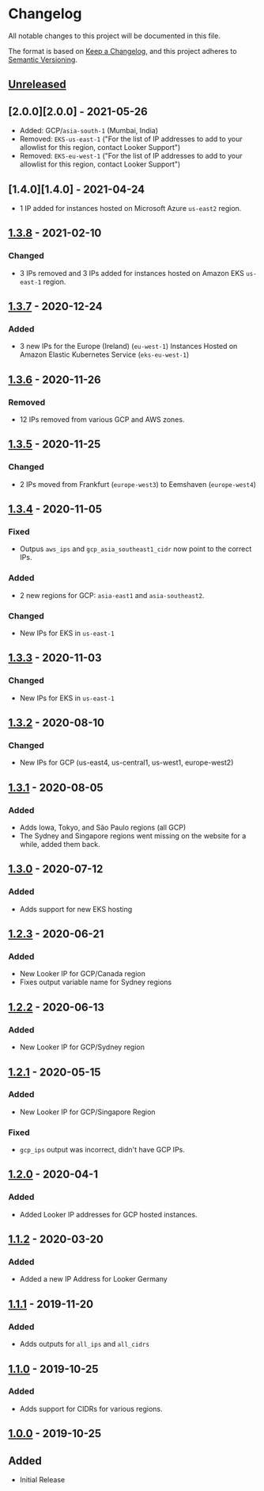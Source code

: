 # Changelog

All notable changes to this project will be documented in this file.

The format is based on [Keep a Changelog](https://keepachangelog.com/en/1.0.0/),
and this project adheres to [Semantic Versioning](https://semver.org/spec/v2.0.0.html).

## [Unreleased][unreleased]

## [2.0.0][2.0.0] - 2021-05-26
- Added: GCP/`asia-south-1` (Mumbai, India)
- Removed: `EKS-us-east-1` ("For the list of IP addresses to add to your allowlist for this region, contact Looker Support")
- Removed: `EKS-eu-west-1` ("For the list of IP addresses to add to your allowlist for this region, contact Looker Support")

## [1.4.0][1.4.0] - 2021-04-24
- 1 IP added for instances hosted on Microsoft Azure `us-east2` region.

## [1.3.8][1.3.8] - 2021-02-10

### Changed
- 3 IPs removed and 3 IPs added for instances hosted on Amazon EKS `us-east-1` region.

## [1.3.7][1.3.7] - 2020-12-24

### Added
- 3 new IPs for the Europe (Ireland) (`eu-west-1`) Instances Hosted on Amazon Elastic Kubernetes Service (`eks-eu-west-1`)

## [1.3.6][1.3.6] - 2020-11-26

### Removed
- 12 IPs removed from various GCP and AWS zones.

## [1.3.5][1.3.5] - 2020-11-25

### Changed
- 2 IPs moved from Frankfurt (`europe-west3`) to Eemshaven (`europe-west4`)

## [1.3.4][1.3.4] - 2020-11-05

### Fixed
- Outpus `aws_ips` and `gcp_asia_southeast1_cidr` now point to the correct IPs.

### Added
- 2 new regions for GCP: `asia-east1` and `asia-southeast2`.

### Changed
- New IPs for EKS in `us-east-1`

## [1.3.3][1.3.3] - 2020-11-03
### Changed
- New IPs for EKS in `us-east-1`

## [1.3.2][1.3.2] - 2020-08-10

### Changed
- New IPs for GCP (us-east4, us-central1, us-west1, europe-west2)

## [1.3.1][1.3.1] - 2020-08-05

### Added
- Adds Iowa, Tokyo, and São Paulo regions (all GCP)
- The Sydney and Singapore regions went missing on the website for a while, added them back.

## [1.3.0][1.3.0] - 2020-07-12

### Added
- Adds support for new EKS hosting

## [1.2.3][1.2.3] - 2020-06-21

### Added
- New Looker IP for GCP/Canada region
- Fixes output variable name for Sydney regions

## [1.2.2][1.2.2] - 2020-06-13

### Added
- New Looker IP for GCP/Sydney region

## [1.2.1][1.2.1] - 2020-05-15

### Added

- New Looker IP for GCP/Singapore Region

### Fixed

- `gcp_ips` output was incorrect, didn't have GCP IPs.

## [1.2.0][1.2.0] - 2020-04-1

### Added

-   Added Looker IP addresses for GCP hosted instances.

## [1.1.2][1.1.2] - 2020-03-20

### Added

-   Added a new IP Address for Looker Germany

## [1.1.1][1.1.1] - 2019-11-20

### Added

-   Adds outputs for `all_ips` and `all_cidrs`

## [1.1.0][1.1.0] - 2019-10-25

### Added

-   Adds support for CIDRs for various regions.

## [1.0.0][1.0.0] - 2019-10-25

## Added

-   Initial Release

[unreleased]: https://github.com/captn3m0/terraform-data-looker-ips/compare/v1.3.8...HEAD
[1.3.8]: https://github.com/captn3m0/terraform-data-looker-ips/compare/v1.3.7...v1.3.8
[1.3.7]: https://github.com/captn3m0/terraform-data-looker-ips/compare/v1.3.6...v1.3.7
[1.3.6]: https://github.com/captn3m0/terraform-data-looker-ips/compare/v1.3.5...v1.3.6
[1.3.5]: https://github.com/captn3m0/terraform-data-looker-ips/compare/v1.3.4...v1.3.5
[1.3.4]: https://github.com/captn3m0/terraform-data-looker-ips/compare/v1.3.3...v1.3.4
[1.3.3]: https://github.com/captn3m0/terraform-data-looker-ips/compare/v1.3.2...v1.3.3
[1.3.2]: https://github.com/captn3m0/terraform-data-looker-ips/compare/v1.3.1...v1.3.2
[1.3.1]: https://github.com/captn3m0/terraform-data-looker-ips/compare/v1.3.0...v1.3.1
[1.3.0]: https://github.com/captn3m0/terraform-data-looker-ips/compare/v1.2.3...v1.3.0
[1.2.3]: https://github.com/captn3m0/terraform-data-looker-ips/compare/v1.2.2...v1.2.3
[1.2.2]: https://github.com/captn3m0/terraform-data-looker-ips/compare/v1.2.1...v1.2.2
[1.2.1]: https://github.com/captn3m0/terraform-data-looker-ips/compare/v1.2.1...v1.2.2
[1.2.1]: https://github.com/captn3m0/terraform-data-looker-ips/compare/1.2.0...v1.2.1
[1.2.0]: https://github.com/captn3m0/terraform-data-looker-ips/compare/1.1.2...1.2.0
[1.1.2]: https://github.com/captn3m0/terraform-data-looker-ips/compare/1.1.1...1.1.1
[1.1.2]: https://github.com/captn3m0/terraform-data-looker-ips/compare/1.1.1...1.1.2
[1.1.1]: https://github.com/captn3m0/terraform-data-looker-ips/compare/1.1.0...1.1.1
[1.1.0]: https://github.com/captn3m0/terraform-data-looker-ips/compare/1.0.0...1.1.0
[1.0.0]: https://github.com/captn3m0/terraform-data-looker-ips/releases/tag/1.0.0
